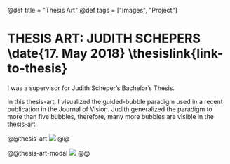 @def title = "Thesis Art"
@def tags = ["Images", "Project"]

# THESIS ART: JUDITH SCHEPERS \date{17. May 2018} \thesislink{link-to-thesis}
I was a supervisor for Judith Scheper’s Bachelor’s Thesis.


In this thesis-art, I visualized the guided-bubble paradigm used in a recent publication in the Journal of Vision. Judith generalized the paradigm to more than five bubbles, therefore, many more bubbles are visible in the thesis-art.


@@thesis-art
![](/assets/thesis-art/a2_judith.jpg)
@@

@@thesis-art-modal
![](/assets/thesis-art/a2_judith.jpg)
@@
